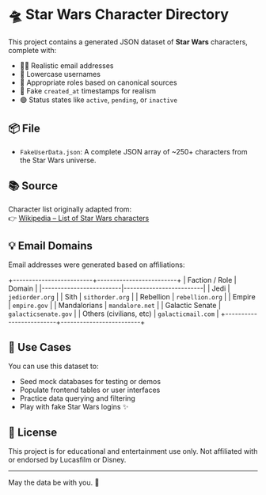 # 🛸 Star Wars Character Directory

This project contains a generated JSON dataset of **Star Wars** characters, complete with:

- 🧑‍🚀 Realistic email addresses
- 👤 Lowercase usernames
- 📛 Appropriate roles based on canonical sources
- 📅 Fake `created_at` timestamps for realism
- 🟢 Status states like `active`, `pending`, or `inactive`

## 📦 File

- `FakeUserData.json`: A complete JSON array of ~250+ characters from the Star Wars universe.

## 📚 Source

Character list originally adapted from:  
👉 [Wikipedia – List of Star Wars characters](https://en.wikipedia.org/wiki/List_of_Star_Wars_characters)

## 💡 Email Domains

Email addresses were generated based on affiliations:

+-------------------------+-------------------------+
| Faction / Role          | Domain                  |
|-------------------------|-------------------------|
| Jedi                    | `jediorder.org`         |
| Sith                    | `sithorder.org`         |
| Rebellion               | `rebellion.org`         |
| Empire                  | `empire.gov`            |
| Mandalorians            | `mandalore.net`         |
| Galactic Senate         | `galacticsenate.gov`    |
| Others (civilians, etc) | `galacticmail.com`      |
+-------------------------+-------------------------+

## 🧪 Use Cases

You can use this dataset to:

- Seed mock databases for testing or demos
- Populate frontend tables or user interfaces
- Practice data querying and filtering
- Play with fake Star Wars logins ✨

## 📜 License

This project is for educational and entertainment use only.
Not affiliated with or endorsed by Lucasfilm or Disney.

---

May the data be with you. 🌌
